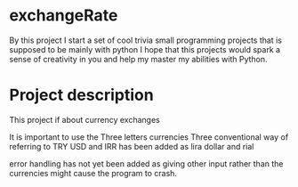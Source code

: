 # exchangeRate

By this project I start a set of cool trivia small programming projects that is supposed to be mainly with python I hope that this projects would spark a sense of creativity in you and help my master my abilities with Python.

# Project description

This project if about currency exchanges

It is important to use the Three letters currencies
Three conventional way of referring to TRY USD and IRR
has been added as lira dollar and rial 

error handling has not yet been added as giving other input rather than the currencies might cause the program to crash.